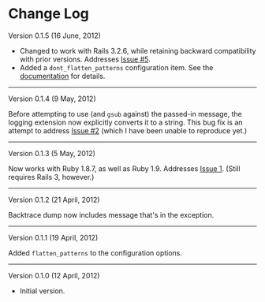 # Change Log

Version 0.1.5 (16 June, 2012)

- Changed to work with Rails 3.2.6, while retaining backward compatibility
  with prior versions. Addresses [Issue #5][].
- Added a `dont_flatten_patterns` configuration item. See the
  [documentation](http://software.clapper.org/grizzled-rails-logger/) for
  details.

[Issue #5]: https://github.com/bmc/grizzled-rails-logger/issues/5

---

Version 0.1.4 (9 May, 2012)

Before attempting to use (and `gsub` against) the passed-in message, the
logging extension now explicitly converts it to a string. This bug fix is an
attempt to address [Issue #2][issue2] (which I have been unable to reproduce
yet.)

[issue2]: https://github.com/bmc/grizzled-rails-logger/issues/2

---

Version 0.1.3 (5 May, 2012)

Now works with Ruby 1.8.7, as well as Ruby 1.9. Addresses [Issue 1][issue1].
(Still requires Rails 3, however.)

[issue1]: https://github.com/bmc/grizzled-rails-logger/issues/1

---

Version 0.1.2 (21 April, 2012)

Backtrace dump now includes message that's in the exception.

---

Version 0.1.1 (19 April, 2012)

Added `flatten_patterns` to the configuration options.

---

Version 0.1.0 (12 April, 2012)

* Initial version.

